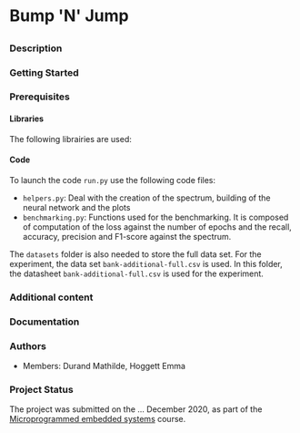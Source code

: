 # Bump 'N' Jump
## 

### Description


### Getting Started


### Prerequisites

#### Libraries
The following librairies are used:


#### Code
To launch the code `run.py` use the following code files:
* `helpers.py`: Deal with the creation of the spectrum, building of the neural network and the plots
* `benchmarking.py`: Functions used for the benchmarking. It is composed of computation of the loss against the number of epochs and the recall, accuracy, precision and F1-score against the spectrum.

The `datasets` folder is also needed to store the full data set. For the experiment, the data set `bank-additional-full.csv` is used. In this folder, the datasheet `bank-additional-full.csv` is used for the experiment.

### Additional content


### Documentation


### Authors
* Members: Durand Mathilde, Hoggett Emma

### Project Status
The project was submitted on the ... December 2020, as part of the [Microprogrammed embedded systems](https://edu.epfl.ch/coursebook/en/microprogrammed-embedded-systems-EE-310) course.
